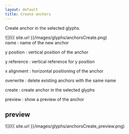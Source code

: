 ```yaml
---
layout: default
title: Create anchors
---
```


Create anchor in the selected glyphs.

<div class='row'>

<div class='col' markdown='1'>
![]({{ site.url }}/images/glyphs/anchorsCreate.png)
</div>

<div class='col' markdown='1'>
name
: name of the new anchor

y position
: vertical position of the anchor

y reference
: vertical reference for y position

x alignment
: horizontal positioning of the anchor

overwrite
: delete existing anchors with the same name

create
: create anchor in the selected glyphs

preview
: show a preview of the anchor
</div>

</div>

preview
-------

![]({{ site.url }}/images/glyphs/anchorsCreate_preview.png)
